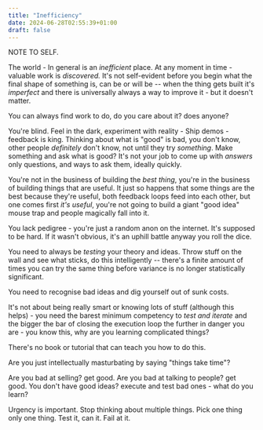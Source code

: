 ```yaml
---
title: "Inefficiency"
date: 2024-06-28T02:55:39+01:00
draft: false
---
```


NOTE TO SELF.

The world - In general is an _inefficient_ place. At any moment in time - valuable work is _discovered._ It's not self-evident before you begin what the final shape of something is, can be or will be -- when the thing gets built it's _imperfect_ and there is universally always a way to improve it - but it doesn't matter.

You can always find work to do, do you care about it? does anyone?

You're blind. Feel in the dark, experiment with reality - Ship demos - feedback is king. Thinking about what is "good" is bad, you don't know, other people _definitely_ don't know, not until they try _something_. Make something and ask what is good? It's not your job to come up with _answers_ only questions, and ways to ask them, ideally quickly.

You're not in the business of building the _best thing_, you're in the business of building things that are useful. It just so happens that some things are the best because they're useful, both feedback loops feed into each other, but one comes first _it's useful_, you're not going to build a giant "good idea" mouse trap and people magically fall into it.

You lack pedigree - you're just a random anon on the internet. It's supposed to be hard. If it wasn't obvious, it's an uphill battle anyway you roll the dice.

You need to always be _testing_ your theory and ideas. Throw stuff on the wall and see what sticks, do this intelligently -- there's a finite amount of times you can try the same thing before variance is no longer statistically significant.

You need to recognise bad ideas and dig yourself out of sunk costs.

It's not about being really smart or knowing lots of stuff (although this helps) - you need the barest minimum competency to _test and iterate_ and the bigger the bar of closing the execution loop the further in danger you are - you know this, why are you learning complicated things?

There's no book or tutorial that can teach you how to do this.

Are you just intellectually masturbating by saying "things take time"?

Are you bad at selling? get good.
Are you bad at talking to people? get good.
You don't have good ideas? execute and test bad ones - what do you learn?

Urgency is important. Stop thinking about multiple things. Pick one thing only one thing. Test it, can it. Fail at it.